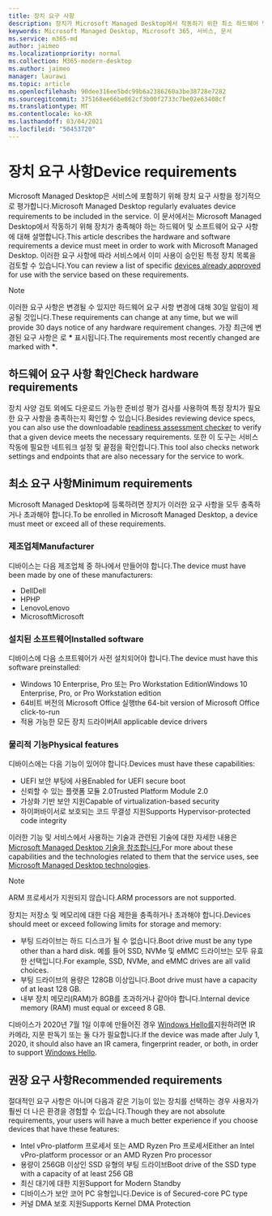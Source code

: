 ```yaml
---
title: 장치 요구 사항
description: 장치가 Microsoft Managed Desktop에서 작동하기 위한 최소 하드웨어 및 소프트웨어 요구 사항 요약
keywords: Microsoft Managed Desktop, Microsoft 365, 서비스, 문서
ms.service: m365-md
author: jaimeo
ms.localizationpriority: normal
ms.collection: M365-modern-desktop
ms.author: jaimeo
manager: laurawi
ms.topic: article
ms.openlocfilehash: 90dee316ee5bdc99b6a2386260a3be38728e7282
ms.sourcegitcommit: 375168ee66be862cf3b00f2733c7be02e63408cf
ms.translationtype: MT
ms.contentlocale: ko-KR
ms.lasthandoff: 03/04/2021
ms.locfileid: "50453720"
---
```

# <a name="device-requirements"></a><span data-ttu-id="ca28e-104">장치 요구 사항</span><span class="sxs-lookup"><span data-stu-id="ca28e-104">Device requirements</span></span>

<span data-ttu-id="ca28e-105">Microsoft Managed Desktop은 서비스에 포함하기 위해 장치 요구 사항을 정기적으로 평가합니다.</span><span class="sxs-lookup"><span data-stu-id="ca28e-105">Microsoft Managed Desktop regularly evaluates device requirements to be included in the service.</span></span> <span data-ttu-id="ca28e-106">이 문서에서는 Microsoft Managed Desktop에서 작동하기 위해 장치가 충족해야 하는 하드웨어 및 소프트웨어 요구 사항에 대해 설명합니다.</span><span class="sxs-lookup"><span data-stu-id="ca28e-106">This article describes the hardware and software requirements a device must meet in order to work with Microsoft Managed Desktop.</span></span> <span data-ttu-id="ca28e-107">이러한 요구 사항에 따라 [](device-list.md) 서비스에서 이미 사용이 승인된 특정 장치 목록을 검토할 수 있습니다.</span><span class="sxs-lookup"><span data-stu-id="ca28e-107">You can review a list of specific [devices already approved](device-list.md) for use with the service based on these requirements.</span></span>

> [!NOTE]
> <span data-ttu-id="ca28e-108">이러한 요구 사항은 변경될 수 있지만 하드웨어 요구 사항 변경에 대해 30일 알림이 제공될 것입니다.</span><span class="sxs-lookup"><span data-stu-id="ca28e-108">These requirements can change at any time, but we will provide 30 days notice of any hardware requirement changes.</span></span> <span data-ttu-id="ca28e-109">가장 최근에 변경된 요구 사항은 로 **\*** 표시됩니다.</span><span class="sxs-lookup"><span data-stu-id="ca28e-109">The requirements most recently changed are marked with **\***.</span></span> 

## <a name="check-hardware-requirements"></a><span data-ttu-id="ca28e-110">하드웨어 요구 사항 확인</span><span class="sxs-lookup"><span data-stu-id="ca28e-110">Check hardware requirements</span></span>

<span data-ttu-id="ca28e-111">장치 사양 검토 외에도 다운로드 가능한 준비성 [](../get-ready/readiness-assessment-downloadable.md) 평가 검사를 사용하여 특정 장치가 필요한 요구 사항을 충족하는지 확인할 수 있습니다.</span><span class="sxs-lookup"><span data-stu-id="ca28e-111">Besides reviewing device specs, you can also use the downloadable [readiness assessment checker](../get-ready/readiness-assessment-downloadable.md) to verify that a given device meets the necessary requirements.</span></span> <span data-ttu-id="ca28e-112">또한 이 도구는 서비스 작동에 필요한 네트워크 설정 및 끝점을 확인합니다.</span><span class="sxs-lookup"><span data-stu-id="ca28e-112">This tool also checks network settings and endpoints that are also necessary for the service to work.</span></span>

## <a name="minimum-requirements"></a><span data-ttu-id="ca28e-113">최소 요구 사항</span><span class="sxs-lookup"><span data-stu-id="ca28e-113">Minimum requirements</span></span>

<span data-ttu-id="ca28e-114">Microsoft Managed Desktop에 등록하려면 장치가 이러한 요구 사항을 모두 충족하거나 초과해야 합니다.</span><span class="sxs-lookup"><span data-stu-id="ca28e-114">To be enrolled in Microsoft Managed Desktop, a device must meet or exceed all of these requirements.</span></span>

### <a name="manufacturer"></a><span data-ttu-id="ca28e-115">제조업체</span><span class="sxs-lookup"><span data-stu-id="ca28e-115">Manufacturer</span></span>

<span data-ttu-id="ca28e-116">디바이스는 다음 제조업체 중 하나에서 만들어야 합니다.</span><span class="sxs-lookup"><span data-stu-id="ca28e-116">The device must have been made by one of these manufacturers:</span></span>

- <span data-ttu-id="ca28e-117">Dell</span><span class="sxs-lookup"><span data-stu-id="ca28e-117">Dell</span></span>
- <span data-ttu-id="ca28e-118">HP</span><span class="sxs-lookup"><span data-stu-id="ca28e-118">HP</span></span>
- <span data-ttu-id="ca28e-119">Lenovo</span><span class="sxs-lookup"><span data-stu-id="ca28e-119">Lenovo</span></span>
- <span data-ttu-id="ca28e-120">Microsoft</span><span class="sxs-lookup"><span data-stu-id="ca28e-120">Microsoft</span></span>


### <a name="installed-software"></a><span data-ttu-id="ca28e-121">설치된 소프트웨어</span><span class="sxs-lookup"><span data-stu-id="ca28e-121">Installed software</span></span>

<span data-ttu-id="ca28e-122">디바이스에 다음 소프트웨어가 사전 설치되어야 합니다.</span><span class="sxs-lookup"><span data-stu-id="ca28e-122">The device must have this software preinstalled:</span></span>

- <span data-ttu-id="ca28e-123">Windows 10 Enterprise, Pro 또는 Pro Workstation Edition</span><span class="sxs-lookup"><span data-stu-id="ca28e-123">Windows 10 Enterprise, Pro, or Pro Workstation edition</span></span>
- <span data-ttu-id="ca28e-124">64비트 버전의 Microsoft Office 실행</span><span class="sxs-lookup"><span data-stu-id="ca28e-124">the 64-bit version of Microsoft Office click-to-run</span></span> 
- <span data-ttu-id="ca28e-125">적용 가능한 모든 장치 드라이버</span><span class="sxs-lookup"><span data-stu-id="ca28e-125">All applicable device drivers</span></span>


### <a name="physical-features"></a><span data-ttu-id="ca28e-126">물리적 기능</span><span class="sxs-lookup"><span data-stu-id="ca28e-126">Physical features</span></span>

<span data-ttu-id="ca28e-127">디바이스에는 다음 기능이 있어야 합니다.</span><span class="sxs-lookup"><span data-stu-id="ca28e-127">Devices must have these capabilities:</span></span>

- <span data-ttu-id="ca28e-128">UEFI 보안 부팅에 사용</span><span class="sxs-lookup"><span data-stu-id="ca28e-128">Enabled for UEFI secure boot</span></span> 
- <span data-ttu-id="ca28e-129">신뢰할 수 있는 플랫폼 모듈 2.0</span><span class="sxs-lookup"><span data-stu-id="ca28e-129">Trusted Platform Module 2.0</span></span> 
- <span data-ttu-id="ca28e-130">가상화 기반 보안 지원</span><span class="sxs-lookup"><span data-stu-id="ca28e-130">Capable of virtualization-based security</span></span> 
- <span data-ttu-id="ca28e-131">하이퍼바이서로 보호되는 코드 무결성 지원</span><span class="sxs-lookup"><span data-stu-id="ca28e-131">Supports Hypervisor-protected code integrity</span></span> 

<span data-ttu-id="ca28e-132">이러한 기능 및 서비스에서 사용하는 기술과 관련된 기술에 대한 자세한 내용은 [Microsoft Managed Desktop 기술을 참조합니다.](../intro/technologies.md)</span><span class="sxs-lookup"><span data-stu-id="ca28e-132">For more about these capabilities and the technologies related to them that the service uses, see [Microsoft Managed Desktop technologies](../intro/technologies.md).</span></span>

> [!NOTE]
> <span data-ttu-id="ca28e-133">ARM 프로세서가 지원되지 않습니다.</span><span class="sxs-lookup"><span data-stu-id="ca28e-133">ARM processors are not supported.</span></span>

<span data-ttu-id="ca28e-134">장치는 저장소 및 메모리에 대한 다음 제한을 충족하거나 초과해야 합니다.</span><span class="sxs-lookup"><span data-stu-id="ca28e-134">Devices should meet or exceed following limits for storage and memory:</span></span>

- <span data-ttu-id="ca28e-135">부팅 드라이브는 하드 디스크가 될 수 없습니다.</span><span class="sxs-lookup"><span data-stu-id="ca28e-135">Boot drive must be any type other than a hard disk.</span></span> <span data-ttu-id="ca28e-136">예를 들어 SSD, NVMe 및 eMMC 드라이브는 모두 유효한 선택입니다.</span><span class="sxs-lookup"><span data-stu-id="ca28e-136">For example, SSD, NVMe, and eMMC drives are all valid choices.</span></span>
- <span data-ttu-id="ca28e-137">부팅 드라이브의 용량은 128GB 이상입니다.</span><span class="sxs-lookup"><span data-stu-id="ca28e-137">Boot drive must have a capacity of at least 128 GB.</span></span>
- <span data-ttu-id="ca28e-138">내부 장치 메모리(RAM)가 8GB를 초과하거나 같아야 합니다.</span><span class="sxs-lookup"><span data-stu-id="ca28e-138">Internal device memory (RAM) must equal or exceed 8 GB.</span></span>

<span data-ttu-id="ca28e-139">디바이스가 2020년 7월 1일 이후에 만들어진 경우 [Windows Hello를](https://docs.microsoft.com/windows-hardware/design/device-experiences/windows-hello-enhanced-sign-in-security)지원하려면 IR 카메라, 지문 판독기 또는 둘 다가 필요합니다.</span><span class="sxs-lookup"><span data-stu-id="ca28e-139">If the device was made after July 1, 2020, it should also have an IR camera, fingerprint reader, or both, in order to support [Windows Hello](https://docs.microsoft.com/windows-hardware/design/device-experiences/windows-hello-enhanced-sign-in-security).</span></span>

## <a name="recommended-requirements"></a><span data-ttu-id="ca28e-140">권장 요구 사항</span><span class="sxs-lookup"><span data-stu-id="ca28e-140">Recommended requirements</span></span>

<span data-ttu-id="ca28e-141">절대적인 요구 사항은 아니며 다음과 같은 기능이 있는 장치를 선택하는 경우 사용자가 훨씬 더 나은 환경을 경험할 수 있습니다.</span><span class="sxs-lookup"><span data-stu-id="ca28e-141">Though they are not absolute requirements, your users will have a much better experience if you choose devices that have these features:</span></span>

- <span data-ttu-id="ca28e-142">Intel vPro-platform 프로세서 또는 AMD Ryzen Pro 프로세서</span><span class="sxs-lookup"><span data-stu-id="ca28e-142">Either an Intel vPro-platform processor or an AMD Ryzen Pro processor</span></span>
- <span data-ttu-id="ca28e-143">용량이 256GB 이상인 SSD 유형의 부팅 드라이브</span><span class="sxs-lookup"><span data-stu-id="ca28e-143">Boot drive of the SSD type with a capacity of at least 256 GB</span></span>
- <span data-ttu-id="ca28e-144">최신 대기에 대한 지원</span><span class="sxs-lookup"><span data-stu-id="ca28e-144">Support for Modern Standby</span></span>
- <span data-ttu-id="ca28e-145">디바이스가 보안 코어 PC 유형입니다.</span><span class="sxs-lookup"><span data-stu-id="ca28e-145">Device is of Secured-core PC type</span></span>
- <span data-ttu-id="ca28e-146">커널 DMA 보호 지원</span><span class="sxs-lookup"><span data-stu-id="ca28e-146">Supports Kernel DMA Protection</span></span>
